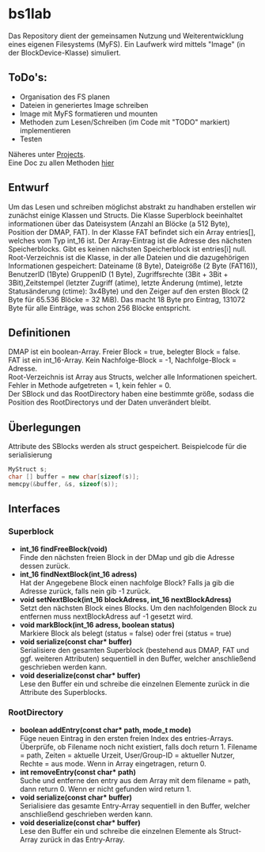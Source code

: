 # bs1lab
Das Repository dient der gemeinsamen Nutzung und Weiterentwicklung eines eigenen Filesystems (MyFS).
Ein Laufwerk wird mittels "Image" (in der BlockDevice-Klasse) simuliert.

## ToDo's:
 * Organisation des FS planen
 * Dateien in generiertes Image schreiben
 * Image mit MyFS formatieren und mounten
 * Methoden zum Lesen/Schreiben (im Code mit "TODO" markiert) implementieren
 * Testen

Näheres unter [Projects](https://github.com/mbpictures/bs1lab/projects). <br>
Eine Doc zu allen Methoden [hier](https://libfuse.github.io/doxygen/structfuse__operations.html)

## Entwurf
Um das Lesen und schreiben möglichst abstrakt zu handhaben erstellen wir zunächst einige Klassen und Structs.
Die Klasse Superblock beeinhaltet informationen über das Dateisystem (Anzahl an Blöcke (a 512 Byte), Position der DMAP, FAT). In der Klasse FAT befindet sich ein Array entries[], welches vom Typ int_16 ist. Der Array-Eintrag ist die Adresse des nächsten Speicherblocks. Gibt es keinen nächsten Speicherblock ist entries[i] null. Root-Verzeichnis ist die Klasse, in der alle Dateien und die dazugehörigen Informationen gespeichert: Dateiname (8 Byte), Dateigröße (2 Byte (FAT16)), BenutzerID (1Byte) GruppenID (1 Byte), Zugriffsrechte (3Bit + 3Bit + 3Bit),Zeitstempel (letzter Zugriff (atime), letzte Änderung (mtime), letzte Statusänderung (ctime): 3x4Byte) und den Zeiger auf den ersten Block (2 Byte für 65.536 Blöcke = 32 MiB). Das macht 18 Byte pro Eintrag, 131072 Byte für alle Einträge, was schon 256 Blöcke entspricht.

## Definitionen
DMAP ist ein boolean-Array. Freier Block = true, belegter Block = false.<br>
FAT ist ein int_16-Array. Kein Nachfolge-Block = -1, Nachfolge-Block = Adresse.<br>
Root-Verzeichnis ist Array aus Structs, welcher alle Informationen speichert.<br>
Fehler in Methode aufgetreten = 1, kein fehler = 0.<br>
Der SBlock und das RootDirectory haben eine bestimmte größe, sodass die Position des RootDirectorys und der Daten unverändert bleibt.

## Überlegungen
Attribute des SBlocks werden als struct gespeichert. Beispielcode für die serialisierung
```c++
MyStruct s;
char [] buffer = new char[sizeof(s)];
memcpy(&buffer, &s, sizeof(s));
```

## Interfaces
### Superblock
 * **int_16 findFreeBlock(void)**<br>
Finde den nächsten freien Block in der DMap und gib die Adresse dessen zurück.
 * **int_16 findNextBlock(int_16 adress)**<br>
Hat der Angegebene Block einen nachfolge Block? Falls ja gib die Adresse zurück, falls nein gib -1 zurück.
 * **void setNextBlock(int_16 blockAdress, int_16 nextBlockAdress)**<br>
Setzt den nächsten Block eines Blocks. Um den nachfolgenden Block zu entfernen muss nextBlockAdress auf -1 gesetzt wird.
 * **void markBlock(int_16 adress, boolean status)**<br>
Markiere Block als belegt (status = false) oder frei (status = true)
 * **void serialize(const char&ast; buffer)**<br>
Serialisiere den gesamten Superblock (bestehend aus DMAP, FAT und ggf. weiteren Attributen) sequentiell in den Buffer, welcher anschließend geschrieben werden kann.
 * **void deserialize(const char&ast; buffer)**<br>
Lese den Buffer ein und schreibe die einzelnen Elemente zurück in die Attribute des Superblocks.

### RootDirectory
 * **boolean addEntry(const char&ast; path, mode_t mode)**<br>
Füge neuen Eintrag in den ersten freien Index des entries-Arrays. Überprüfe, ob Filename noch nicht existiert, falls doch return 1. Filename = path, Zeiten = aktuelle Urzeit, User/Group-ID = aktueller Nutzer, Rechte = aus mode. Wenn in Array eingetragen, return 0.
 * **int removeEntry(const char&ast; path)**<br>
Suche und entferne den entry aus dem Array mit dem filename = path, dann return 0. Wenn er nicht gefunden wird return 1.
 * **void serialize(const char&ast; buffer)**<br>
Serialisiere das gesamte Entry-Array sequentiell in den Buffer, welcher anschließend geschrieben werden kann.
 * **void deserialize(const char&ast; buffer)**<br>
Lese den Buffer ein und schreibe die einzelnen Elemente als Struct-Array zurück in das Entry-Array.

